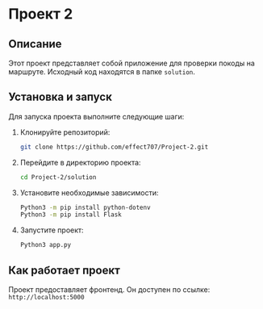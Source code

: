 # Проект 2

## Описание
Этот проект представляет собой приложение для проверки покоды на маршруте. Исходный код находятся в папке `solution`.

## Установка и запуск
Для запуска проекта выполните следующие шаги:

1. Клонируйте репозиторий:
    ```bash
    git clone https://github.com/effect707/Project-2.git
    ```
2. Перейдите в директорию проекта:
    ```bash
    cd Project-2/solution
    ```
3. Установите необходимые зависимости:
    ```bash
    Python3 -m pip install python-dotenv
    Python3 -m pip install Flask
    ```
4. Запустите проект:
    ```bash
    Python3 app.py
    ```

## Как работает проект
Проект предоставляет фронтенд. Он доступен по ссылке: `http://localhost:5000`